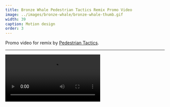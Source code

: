 ```yaml
---
title: Bronze Whale Pedestrian Tactics Remix Promo Video
image: ../images/bronze-whale/bronze-whale-thumb.gif
width: 39
caption: Motion design
order: 3
---
```


Promo video for remix by [Pedestrian Tactics](https://pedestriantactics.com).

***

<video controls src="images/bronze-whale/bronze-whale-video.mp4"></video>